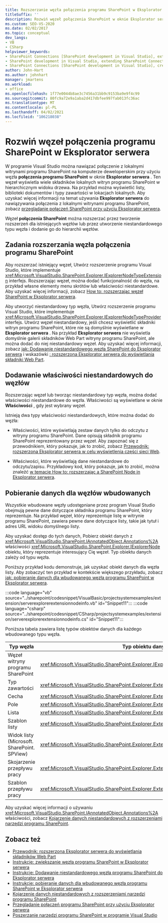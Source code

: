 ```yaml
---
title: Rozszerzanie węzła połączenia programu SharePoint w Eksplorator serwera | Microsoft Docs
titleSuffix: ''
description: Rozwiń węzeł połączenia SharePoint w oknie Eksplorator serwera w programie Visual Studio. Dodaj niestandardowe właściwości do węzłów. Pobierz dane dla węzłów wbudowanych.
ms.custom: SEO-VS-2020
ms.date: 02/02/2017
ms.topic: conceptual
dev_langs:
- VB
- CSharp
helpviewer_keywords:
- SharePoint Connections [SharePoint development in Visual Studio], extending a node
- SharePoint development in Visual Studio, extending SharePoint Connections node in Server Explorer
- SharePoint Connections [SharePoint development in Visual Studio], creating a new node type
author: John-Hart
ms.author: johnhart
manager: jmartens
ms.workload:
- office
ms.openlocfilehash: 1f77e0044b8ae3c7456a31bb9c9153ba9e9f4c99
ms.sourcegitcommit: 80fc9a72e9a1aba2d417dbfee997fab013fc36ac
ms.translationtype: MT
ms.contentlocale: pl-PL
ms.lasthandoff: 04/02/2021
ms.locfileid: "106218038"
---
```

# <a name="extend-the-sharepoint-connections-node-in-server-explorer"></a>Rozwiń węzeł połączenia programu SharePoint w Eksplorator serwera
  W programie Visual Studio można nawiązać połączenie z lokalnymi witrynami programu SharePoint na komputerze deweloperskim przy użyciu węzła **połączenia programu SharePoint** w oknie **Eksplorator serwera** . Ten węzeł wyświetla wiele składników lokalnych witryn programu SharePoint w hierarchicznym widoku drzewa. Na przykład można wyświetlić listy, biblioteki dokumentów i typy zawartości w lokacjach lokalnych. Aby uzyskać więcej informacji na temat używania **Eksplorator serwera** do nawiązywania połączenia z lokalnymi witrynami programu SharePoint, zobacz [przeglądanie połączeń SharePoint przy użyciu Eksplorator serwera](../sharepoint/browsing-sharepoint-connections-using-server-explorer.md).

 Węzeł **połączenia SharePoint** można rozszerzać przez tworzenie rozszerzeń dla istniejących węzłów lub przez utworzenie niestandardowego typu węzła i dodanie go do hierarchii węzłów.

## <a name="tasks-for-extending-the-sharepoint-connections-node"></a>Zadania rozszerzania węzła połączenia programu SharePoint
 Aby rozszerzać istniejący węzeł, Utwórz rozszerzenie programu Visual Studio, które implementuje <xref:Microsoft.VisualStudio.SharePoint.Explorer.IExplorerNodeTypeExtension> interfejs. Rozszerzając węzeł, można dodać funkcjonalność do węzła, na przykład własne elementy menu skrótów lub właściwości niestandardowe. Aby uzyskać więcej informacji, zobacz [How to: rozszerzając węzeł SharePoint w Eksplorator serwera](../sharepoint/how-to-extend-a-sharepoint-node-in-server-explorer.md).

 Aby utworzyć niestandardowy typ węzła, Utwórz rozszerzenie programu Visual Studio, które implementuje <xref:Microsoft.VisualStudio.SharePoint.Explorer.IExplorerNodeTypeProvider> interfejs. Utwórz węzeł niestandardowy, jeśli chcesz wyświetlić składniki witryn programu SharePoint, które nie są domyślnie wyświetlane w **Eksplorator serwera** . Na przykład **Eksplorator serwera** nie wyświetla domyślnie galerii składników Web Part witryny programu SharePoint, ale można dodać do niej niestandardowy węzeł. Aby uzyskać więcej informacji, zobacz [jak: Dodawanie niestandardowego węzła SharePoint do Eksplorator serwera](../sharepoint/how-to-add-a-custom-sharepoint-node-to-server-explorer.md) i wskazówki [: rozszerzona Eksplorator serwera do wyświetlania składniki Web Part](../sharepoint/walkthrough-extending-server-explorer-to-display-web-parts.md).

## <a name="add-custom-properties-to-nodes"></a>Dodawanie właściwości niestandardowych do węzłów
 Rozszerzając węzeł lub tworząc niestandardowy typ węzła, można dodać właściwości niestandardowe do węzła. Właściwości są wyświetlane w oknie **Właściwości** , gdy jest wybrany węzeł.

 Istnieją dwa typy właściwości niestandardowych, które można dodać do węzła:

- Właściwości, które wyświetlają zestaw danych tylko do odczytu z witryny programu SharePoint. Dane opisują składnik programu SharePoint reprezentowany przez węzeł. Aby zapoznać się z przewodnikiem, który pokazuje, jak to zrobić, zobacz [Przewodnik: rozszerzona Eksplorator serwera w celu wyświetlenia części sieci Web](../sharepoint/walkthrough-extending-server-explorer-to-display-web-parts.md).

- Właściwości, które wyświetlają dane niestandardowe do odczytu/zapisu. Przykładowy kod, który pokazuje, jak to zrobić, można znaleźć [w temacie How to: rozszerzając a SharePoint Node in Eksplorator serwera](../sharepoint/how-to-extend-a-sharepoint-node-in-server-explorer.md).

## <a name="get-data-for-built-in-nodes"></a>Pobieranie danych dla węzłów wbudowanych
 Wszystkie wbudowane węzły udostępniane przez program Visual Studio obejmują pewne dane dotyczące składnika programu SharePoint, który reprezentuje. Na przykład węzeł, który reprezentuje listę w witrynie programu SharePoint, zawiera pewne dane dotyczące listy, takie jak tytuł i adres URL widoku domyślnego listy.

 Aby uzyskać dostęp do tych danych, Pobierz obiekt danych z <xref:Microsoft.VisualStudio.SharePoint.IAnnotatedObject.Annotations%2A> właściwości <xref:Microsoft.VisualStudio.SharePoint.Explorer.IExplorerNode> obiektu, który reprezentuje interesujący Cię węzeł. Typ obiektu danych zależy od typu węzła.

 Poniższy przykład kodu demonstruje, jak uzyskać obiekt danych dla węzła listy. Aby zobaczyć ten przykład w kontekście większego przykładu, zobacz [jak: pobieranie danych dla wbudowanego węzła programu SharePoint w Eksplorator serwera](../sharepoint/how-to-get-data-for-a-built-in-sharepoint-node-in-server-explorer.md).

 :::code language="vb" source="../sharepoint/codesnippet/VisualBasic/projectsystemexamples/extension/serverexplorerextensionnodeinfo.vb" id="Snippet11":::
 :::code language="csharp" source="../sharepoint/codesnippet/CSharp/projectsystemexamples/extension/serverexplorerextensionnodeinfo.cs" id="Snippet11":::

 Poniższa tabela zawiera listę typów obiektów danych dla każdego wbudowanego typu węzła.

|Typ węzła|Typ obiektu danych|
|---------------|----------------------|
|Węzeł witryny programu SharePoint|<xref:Microsoft.VisualStudio.SharePoint.Explorer.IExplorerSiteNodeInfo>|
|Typ zawartości|<xref:Microsoft.VisualStudio.SharePoint.Explorer.Extensions.IContentTypeNodeInfo>|
|Cecha|<xref:Microsoft.VisualStudio.SharePoint.Explorer.Extensions.IFeatureNodeInfo>|
|Pole|<xref:Microsoft.VisualStudio.SharePoint.Explorer.Extensions.IFieldNodeInfo>|
|Lista|<xref:Microsoft.VisualStudio.SharePoint.Explorer.Extensions.IListNodeInfo>|
|Szablon listy|<xref:Microsoft.VisualStudio.SharePoint.Explorer.Extensions.IListTemplateNodeInfo>|
|Widok listy (Microsoft. SharePoint. SPView)|<xref:Microsoft.VisualStudio.SharePoint.Explorer.Extensions.IListViewNodeInfo>|
|Skojarzenie przepływu pracy|<xref:Microsoft.VisualStudio.SharePoint.Explorer.Extensions.IWorkflowAssociationNodeInfo>|
|Szablon przepływu pracy|<xref:Microsoft.VisualStudio.SharePoint.Explorer.Extensions.IWorkflowTemplateNodeInfo>|

 Aby uzyskać więcej informacji o używaniu <xref:Microsoft.VisualStudio.SharePoint.IAnnotatedObject.Annotations%2A> właściwości, zobacz [Kojarzenie danych niestandardowych z rozszerzeniami narzędzi programu SharePoint](../sharepoint/associating-custom-data-with-sharepoint-tools-extensions.md).

## <a name="see-also"></a>Zobacz też
- [Przewodnik: rozszerzona Eksplorator serwera do wyświetlania składników Web Part](../sharepoint/walkthrough-extending-server-explorer-to-display-web-parts.md)
- [Instrukcje: zwiększanie węzła programu SharePoint w Eksplorator serwera](../sharepoint/how-to-extend-a-sharepoint-node-in-server-explorer.md)
- [Instrukcje: Dodawanie niestandardowego węzła programu SharePoint do Eksplorator serwera](../sharepoint/how-to-add-a-custom-sharepoint-node-to-server-explorer.md)
- [Instrukcje: pobieranie danych dla wbudowanego węzła programu SharePoint w Eksplorator serwera](../sharepoint/how-to-get-data-for-a-built-in-sharepoint-node-in-server-explorer.md)
- [Kojarzenie danych niestandardowych z rozszerzeniami narzędzi programu SharePoint](../sharepoint/associating-custom-data-with-sharepoint-tools-extensions.md)
- [Przeglądanie połączeń programu SharePoint przy użyciu Eksplorator serwera](../sharepoint/browsing-sharepoint-connections-using-server-explorer.md)
- [Poszerzanie narzędzi programu SharePoint w programie Visual Studio](../sharepoint/extending-the-sharepoint-tools-in-visual-studio.md)
